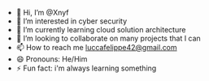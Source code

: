 - 👋 Hi, I’m @Xnyf
- 👀 I’m interested in cyber security 
- 🌱 I’m currently learning cloud solution architecture
- 💞️ I’m looking to collaborate on many projects that I can
- 📫 How to reach me  luccafelippe42@gmail.com
- 😄 Pronouns: He/Him
- ⚡ Fun fact: i'm always learning something

<!---
Xnyf/Xnyf is a ✨ special ✨ repository because its `README.md` (this file) appears on your GitHub profile.
You can click the Preview link to take a look at your changes.
--->
